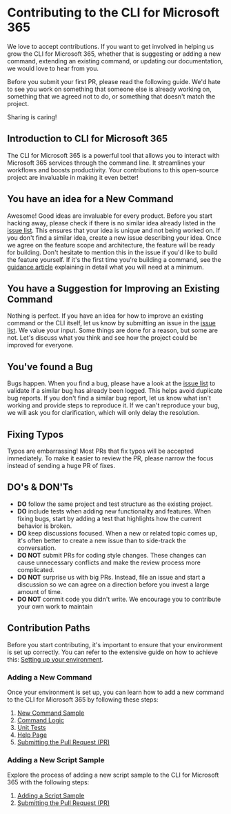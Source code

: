# Contributing to the CLI for Microsoft 365

We love to accept contributions. If you want to get involved in helping us grow the CLI for Microsoft 365, whether that is suggesting or adding a new command, extending an existing command, or updating our documentation, we would love to hear from you.

Before you submit your first PR, please read the following guide. We'd hate to see you work on something that someone else is already working on, something that we agreed not to do, or something that doesn't match the project.

Sharing is caring!

## Introduction to CLI for Microsoft 365

The CLI for Microsoft 365 is a powerful tool that allows you to interact with Microsoft 365 services through the command line. It streamlines your workflows and boosts productivity. Your contributions to this open-source project are invaluable in making it even better!

## You have an idea for a New Command

Awesome! Good ideas are invaluable for every product. Before you start hacking away, please check if there is no similar idea already listed in the [issue list](https://github.com/pnp/cli-microsoft365/issues). This ensures that your idea is unique and not being worked on. If you don't find a similar idea, create a new issue describing your idea. Once we agree on the feature scope and architecture, the feature will be ready for building. Don't hesitate to mention this in the issue if you'd like to build the feature yourself. If it's the first time you're building a command, see the [guidance article](https://github.com/pnp/cli-microsoft365/wiki/Adding-a-command) explaining in detail what you will need at a minimum.

## You have a Suggestion for Improving an Existing Command

Nothing is perfect. If you have an idea for how to improve an existing command or the CLI itself, let us know by submitting an issue in the [issue list](https://github.com/pnp/cli-microsoft365/issues). We value your input. Some things are done for a reason, but some are not. Let's discuss what you think and see how the project could be improved for everyone.

## You've found a Bug

Bugs happen. When you find a bug, please have a look at the [issue list](https://github.com/pnp/cli-microsoft365/issues) to validate if a similar bug has already been logged. This helps avoid duplicate bug reports. If you don't find a similar bug report, let us know what isn't working and provide steps to reproduce it. If we can't reproduce your bug, we will ask you for clarification, which will only delay the resolution.

## Fixing Typos

Typos are embarrassing! Most PRs that fix typos will be accepted immediately. To make it easier to review the PR, please narrow the focus instead of sending a huge PR of fixes.

## DO's & DON'Ts

- **DO** follow the same project and test structure as the existing project.
- **DO** include tests when adding new functionality and features. When fixing bugs, start by adding a test that highlights how the current behavior is broken.
- **DO** keep discussions focused. When a new or related topic comes up, it's often better to create a new issue than to side-track the conversation.
- **DO NOT** submit PRs for coding style changes. These changes can cause unnecessary conflicts and make the review process more complicated.
- **DO NOT** surprise us with big PRs. Instead, file an issue and start a discussion so we can agree on a direction before you invest a large amount of time.
- **DO NOT** commit code you didn't write. We encourage you to contribute your own work to maintain

## Contribution Paths

Before you start contributing, it's important to ensure that your environment is set up correctly. You can refer to the extensive guide on how to achieve this: [Setting up your environment](./environment-setup.md).

### Adding a New Command

Once your environment is set up, you can learn how to add a new command to the CLI for Microsoft 365 by following these steps:

1. [New Command Sample](./new-command/step-by-step-guide.md)
2. [Command Logic](./new-command/build-command-logic.md)
3. [Unit Tests](./new-command/unit-tests.md)
4. [Help Page](./new-command/writing-the-docs.md)
5. [Submitting the Pull Request (PR)](./creating-the-pr.md)

### Adding a New Script Sample

Explore the process of adding a new script sample to the CLI for Microsoft 365 with the following steps:

1. [Adding a Script Sample](./script-sample/new-script-sample.md)
2. [Submitting the Pull Request (PR)](./creating-the-pr.md)
